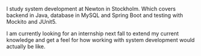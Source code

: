 I study system development at Newton in Stockholm. Which covers backend in Java, database in MySQL and Spring Boot and testing with Mockito and JUnit5.

I am currently looking for an internship next fall to extend my current knowledge and get a feel for how working with system development would actually be like. 
